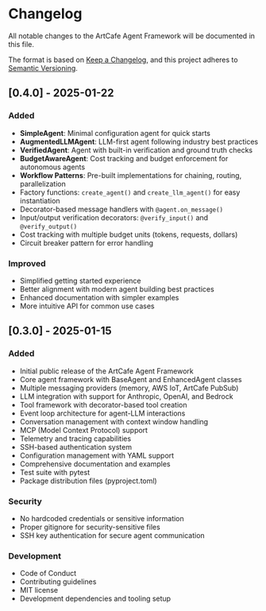 # Changelog

All notable changes to the ArtCafe Agent Framework will be documented in this file.

The format is based on [Keep a Changelog](https://keepachangelog.com/en/1.0.0/),
and this project adheres to [Semantic Versioning](https://semver.org/spec/v2.0.0.html).

## [0.4.0] - 2025-01-22

### Added
- **SimpleAgent**: Minimal configuration agent for quick starts
- **AugmentedLLMAgent**: LLM-first agent following industry best practices
- **VerifiedAgent**: Agent with built-in verification and ground truth checks
- **BudgetAwareAgent**: Cost tracking and budget enforcement for autonomous agents
- **Workflow Patterns**: Pre-built implementations for chaining, routing, parallelization
- Factory functions: `create_agent()` and `create_llm_agent()` for easy instantiation
- Decorator-based message handlers with `@agent.on_message()`
- Input/output verification decorators: `@verify_input()` and `@verify_output()`
- Cost tracking with multiple budget units (tokens, requests, dollars)
- Circuit breaker pattern for error handling

### Improved
- Simplified getting started experience
- Better alignment with modern agent building best practices
- Enhanced documentation with simpler examples
- More intuitive API for common use cases

## [0.3.0] - 2025-01-15

### Added
- Initial public release of the ArtCafe Agent Framework
- Core agent framework with BaseAgent and EnhancedAgent classes
- Multiple messaging providers (memory, AWS IoT, ArtCafe PubSub)
- LLM integration with support for Anthropic, OpenAI, and Bedrock
- Tool framework with decorator-based tool creation
- Event loop architecture for agent-LLM interactions
- Conversation management with context window handling
- MCP (Model Context Protocol) support
- Telemetry and tracing capabilities
- SSH-based authentication system
- Configuration management with YAML support
- Comprehensive documentation and examples
- Test suite with pytest
- Package distribution files (pyproject.toml)

### Security
- No hardcoded credentials or sensitive information
- Proper gitignore for security-sensitive files
- SSH key authentication for secure agent communication

### Development
- Code of Conduct
- Contributing guidelines
- MIT license
- Development dependencies and tooling setup